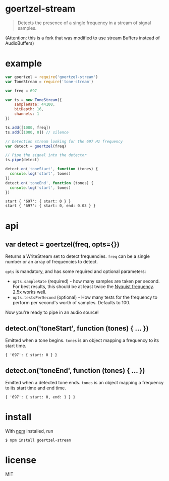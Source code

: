 # goertzel-stream

> Detects the presence of a single frequency in a stream of signal samples.

(Attention: this is a fork that was modified to use stream Buffers instead of AudioBuffers)

# example

```js
var goertzel = require('goertzel-stream')
var ToneStream = require('tone-stream')

var freq = 697

var ts = new ToneStream({
	sampleRate: 44100,
	bitDepth: 16,
	channels: 1
})

ts.add([1000, freq])
ts.add([1000, 0]) // silence

// Detection stream looking for the 697 Hz frequency
var detect = goertzel(freq)

// Pipe the signal into the detector
ts.pipe(detect)

detect.on('toneStart', function (tones) {
  console.log('start', tones)
})
detect.on('toneEnd', function (tones) {
  console.log('start', tones)
})
```

```
start { '697': { start: 0 } }
start { '697': { start: 0, end: 0.03 } }
```

# api

## var detect = goertzel(freq, opts={})

Returns a WriteStream set to detect frequencies. `freq` can be a single number
or an array of frequencies to detect.

`opts` is mandatory, and has some required and optional parameters:

- `opts.sampleRate` (required) - how many samples are taken per second. For best
  results, this should be at least twice the [Nyquist
  frequency](https://en.wikipedia.org/wiki/Nyquist_frequency). 2.5x works well.
- `opts.testsPerSecond` (optional) - How many tests for the frequency to perform
  per second's worth of samples. Defaults to 100.

Now you're ready to pipe in an audio source!

## detect.on('toneStart', function (tones) { ... })

Emitted when a tone begins. `tones` is an object mapping a frequency to its
start time.

```
{ '697': { start: 0 } }
```

## detect.on('toneEnd', function (tones) { ... })

Emitted when a detected tone ends. `tones` is an object mapping a frequency to
its start time and end time.

```
{ '697': { start: 0, end: 1 } }
```

# install

With [npm](https://npmjs.org/) installed, run

```
$ npm install goertzel-stream
```

# license

MIT

